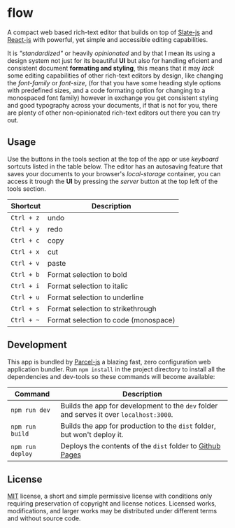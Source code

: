 # flow

A compact web based rich-text editor that builds on top of [Slate-js](https://docs.slatejs.org/) and [React-js](https://reactjs.org/) with powerful, yet simple and accessible editing capabilities.

It is _"standardized"_ or heavily _opinionated_ and by that I mean its using a design system not just for its beautiful **UI** but also for handling eficient and consistent document **formating and styling**, this means that it may _lack_ some editing capabilities of other rich-text editors by design, like changing the _font-family_ or _font-size_, (for that you have some heading style options with predefined sizes, and a code formating option for changing to a monospaced font family) however in exchange you get consistent styling and good typography across your documents, if that is not for you, there are plenty of other non-opinionated rich-text editors out there you can try out.

## Usage

Use the buttons in the tools section at the top of the app or use _keyboard_ sortcuts listed in the table below. The editor has an autosaving feature that saves your documents to your browser's _local-storage_ container, you can access it trough the **UI** by pressing the _server_ button at the top left of the tools section.

| Shortcut   | Description                          |
| ---------- | ------------------------------------ |
| `Ctrl + z` | undo                                 |
| `Ctrl + y` | redo                                 |
| `Ctrl + c` | copy                                 |
| `Ctrl + x` | cut                                  |
| `Ctrl + v` | paste                                |
| `Ctrl + b` | Format selection to bold             |
| `Ctrl + i` | Format selection to italic           |
| `Ctrl + u` | Format selection to underline        |
| `Ctrl + s` | Format selection to strikethrough    |
| `Ctrl + ~` | Format selection to code (monospace) |

## Development

This app is bundled by [Parcel-js](https://parceljs.org/) a blazing fast, zero configuration web application bundler. Run `npm install` in the project directory to install all the dependencies and dev-tools so these commands will become available:

| Command          | Description                                                                             |
| ---------------- | --------------------------------------------------------------------------------------- |
| `npm run dev`    | Builds the app for development to the `dev` folder and serves it over `localhost:3000`. |
| `npm run build`  | Builds the app for production to the `dist` folder, but won't deploy it.                |
| `npm run deploy` | Deploys the contents of the `dist` folder to [Github Pages](https://pages.github.com/)  |

## License

[MIT](https://raw.githubusercontent.com/Aerobird98/flow/master/LICENSE) license, a short and simple permissive license with conditions only requiring preservation of copyright and license notices. Licensed works, modifications, and larger works may be distributed under different terms and without source code.
